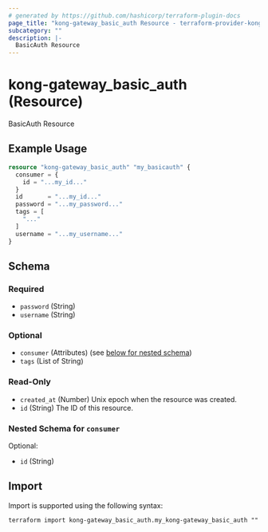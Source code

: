 ```yaml
---
# generated by https://github.com/hashicorp/terraform-plugin-docs
page_title: "kong-gateway_basic_auth Resource - terraform-provider-kong-gateway"
subcategory: ""
description: |-
  BasicAuth Resource
---
```


# kong-gateway_basic_auth (Resource)

BasicAuth Resource

## Example Usage

```terraform
resource "kong-gateway_basic_auth" "my_basicauth" {
  consumer = {
    id = "...my_id..."
  }
  id       = "...my_id..."
  password = "...my_password..."
  tags = [
    "..."
  ]
  username = "...my_username..."
}
```

<!-- schema generated by tfplugindocs -->
## Schema

### Required

- `password` (String)
- `username` (String)

### Optional

- `consumer` (Attributes) (see [below for nested schema](#nestedatt--consumer))
- `tags` (List of String)

### Read-Only

- `created_at` (Number) Unix epoch when the resource was created.
- `id` (String) The ID of this resource.

<a id="nestedatt--consumer"></a>
### Nested Schema for `consumer`

Optional:

- `id` (String)

## Import

Import is supported using the following syntax:

```shell
terraform import kong-gateway_basic_auth.my_kong-gateway_basic_auth ""
```

